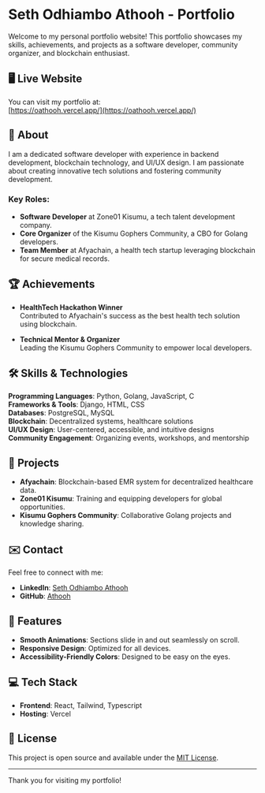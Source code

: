 # Seth Odhiambo Athooh - Portfolio

Welcome to my personal portfolio website! This portfolio showcases my skills, achievements, and projects as a software developer, community organizer, and blockchain enthusiast.

## 🖥️ Live Website

You can visit my portfolio at:  
[https://oathooh.vercel.app/](https://oathooh.vercel.app/)

## 📖 About

I am a dedicated software developer with experience in backend development, blockchain technology, and UI/UX design. I am passionate about creating innovative tech solutions and fostering community development.

### Key Roles:
- **Software Developer** at Zone01 Kisumu, a tech talent development company.
- **Core Organizer** of the Kisumu Gophers Community, a CBO for Golang developers.
- **Team Member** at Afyachain, a health tech startup leveraging blockchain for secure medical records.

## 🏆 Achievements
- **HealthTech Hackathon Winner**  
  Contributed to Afyachain's success as the best health tech solution using blockchain.

- **Technical Mentor & Organizer**  
  Leading the Kisumu Gophers Community to empower local developers.

## 🛠️ Skills & Technologies

**Programming Languages**: Python, Golang, JavaScript, C  
**Frameworks & Tools**: Django, HTML, CSS  
**Databases**: PostgreSQL, MySQL  
**Blockchain**: Decentralized systems, healthcare solutions  
**UI/UX Design**: User-centered, accessible, and intuitive designs  
**Community Engagement**: Organizing events, workshops, and mentorship  

## 🚀 Projects

- **Afyachain**: Blockchain-based EMR system for decentralized healthcare data.  
- **Zone01 Kisumu**: Training and equipping developers for global opportunities.  
- **Kisumu Gophers Community**: Collaborative Golang projects and knowledge sharing.

## ✉️ Contact

Feel free to connect with me:  
- **LinkedIn**: [Seth Odhiambo Athooh](https://www.linkedin.com)  
- **GitHub**: [Athooh](https://github.com/Athooh)

## 📄 Features

- **Smooth Animations**: Sections slide in and out seamlessly on scroll.  
- **Responsive Design**: Optimized for all devices.  
- **Accessibility-Friendly Colors**: Designed to be easy on the eyes.  

## 💻 Tech Stack

- **Frontend**: React, Tailwind, Typescript  
- **Hosting**: Vercel  

## 📜 License

This project is open source and available under the [MIT License](LICENSE).

---

Thank you for visiting my portfolio!